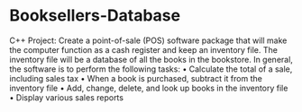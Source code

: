 # Booksellers-Database

C++ Project:
Create a point-of-sale (POS) software package that will make the computer function as a cash register and keep an inventory file. The inventory file will be a database of all the books in the bookstore. In general, the software is to perform the following tasks:
• Calculate the total of a sale, including sales tax
• When a book is purchased, subtract it from the inventory file
• Add, change, delete, and look up books in the inventory file
• Display various sales reports

